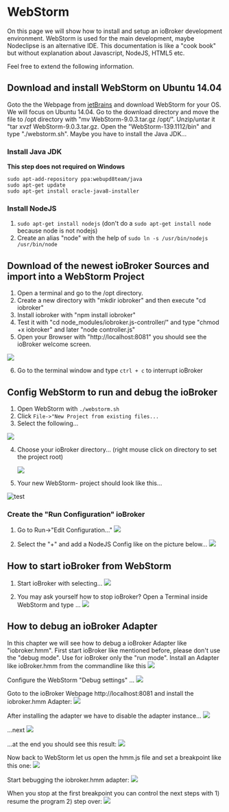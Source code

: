 # WebStorm
On this page we will show how to install and setup an ioBroker development environment.
WebStorm is used for the main development, maybe Nodeclipse is an alternative IDE.
This documentation is like a "cook book" but without explanation about Javascript, NodeJS, HTML5 etc.

Feel free to extend the following information.

## Download and install WebStorm on Ubuntu 14.04
Goto the the Webpage from [jetBrains](https://www.jetbrains.com/webstorm/download/) and download WebStorm for your OS. We will focus on Ubuntu 14.04.
Go to the download directory and move the file to /opt directory with "mv WebStorm-9.0.3.tar.gz /opt/". Unzip/untar it "tar xvzf WebStorm-9.0.3.tar.gz. Open the  "WebStorm-139.1112/bin" and type "./webstorm.sh". Maybe you have to install the Java JDK...

### Install Java JDK
**This step does not required on Windows**

```
sudo apt-add-repository ppa:webupd8team/java
sudo apt-get update
sudo apt-get install oracle-java8-installer
```

### Install NodeJS

1. `sudo apt-get install nodejs` (don't do a ```sudo apt-get install node``` because node is not nodejs)
2. Create an alias "node" with the help of ```sudo ln -s /usr/bin/nodejs /usr/bin/node```

## Download of the newest ioBroker Sources and import into a WebStorm Project

1. Open a terminal and go to the /opt directory.
2. Create a new directory with "mkdir iobroker" and then execute "cd iobroker"
3. Install iobroker with "npm install iobroker"
4. Test it with "cd  node_modules/iobroker.js-controller/" and type "chmod +x iobroker" and later "node controller.js"
5. Open your Browser with "http://localhost:8081" you should see the ioBroker welcome screen.

  ![](media/WelcomeScreen.png)

6. Go to the terminal window and type `ctrl + c` to interrupt ioBroker

## Config WebStorm to run and debug the ioBroker

1. Open WebStorm with `./webstorm.sh`
2. Click `File->"New Project from existing files...`
3. Select the following...

  ![](media/CreateNewProject01.png)

4. Choose your ioBroker directory... (right mouse click on directory to set the project root)

   ![](media/CNP03.png)

5. Your new WebStorm- project should look like this...

  ![test](media/NewProject01.png)

### Create the "Run Configuration" ioBroker

1. Go to Run->"Edit Configuration..."
![](media/RC01.png)

2. Select the "+" and add a NodeJS Config like on the picture below...
![](media/RunConfigIoBroker.png)

## How to start ioBroker from WebStorm

1. Start ioBroker with selecting...
    ![](media/RunIobroker01.png)

2. You may ask yourself how to stop ioBroker? Open a Terminal inside WebStorm and type ...
    ![](media/TerminalRun01.png)


## How to debug an ioBroker Adapter
In this chapter we will see how to debug a ioBroker Adapter like "iobroker.hmm".
First start ioBroker like mentioned before, please don't use the "debug mode". Use for ioBroker only the "run mode".
Install an Adapter like ioBroker.hmm from the commandline like this 
![](media/CLIinstallHMM01.png)

Configure the WebStorm "Debug settings" ...
![](media/DebugSettingsHMM01.png)

Goto to the ioBroker Webpage http://localhost:8081 and install the iobroker.hmm Adapter:
![](media/InstallHMMfromWeb01.png)

After installing the adapter we have to disable the adapter instance...
![](media/DisableHMMWeb011.png)

...next
![](media/DisableHMMWeb01.png)

...at the end you should see this result:
![](media/DisableHMMWeb02.png)

Now back to WebStorm let us open the hmm.js file and set a breakpoint like this one:
![](media/WebstormBreakpointsHMM01.png)

Start bebugging the iobroker.hmm adapter:
![](media/WebstormDebugHMM01.png)

When you stop at the first breakpoint you can control the next steps with 1) resume the program 2) step over:
![](media/DebugHMM02.png)